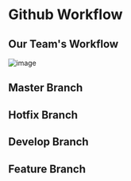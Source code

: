 # Github Workflow

## Our Team's Workflow

![image](https://user-images.githubusercontent.com/27392567/94516144-1bb69a80-0260-11eb-83cd-4cbcb6f45389.png)

## Master Branch

## Hotfix Branch

## Develop Branch

## Feature Branch
